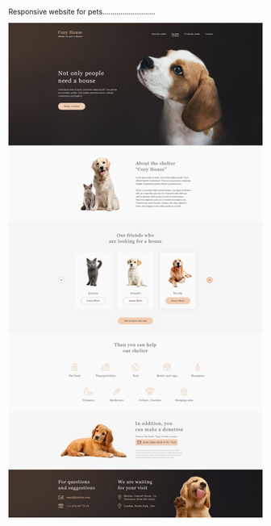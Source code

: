 Responsive website for pets..........................

![image alt](https://github.com/chaitu999projects/Responsive-pets-website/blob/47287acde683f64cd02c7978ac8c5796a8ca97ff/main_png%20by%20Vinnie%20Brasco.jpeg)
